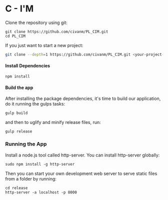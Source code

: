 # C - I'M

Clone the repository using git:

```
git clone https://github.com/civanm/PL_CIM.git
cd PL_CIM
```

If you just want to start a new project:

```bash
git clone --depth=1 https://github.com/civanm/PL_CIM.git <your-project-name>
```


#### Install Dependencies


```
npm install
```
#### Build the app
After installing the package dependencies, it's time to build our application, do it running the gulps tasks:
```
gulp build
```
and then to uglify and minify release files, run:

```
gulp release
```

### Running the App 

Install a node.js tool called http-server. You can install http-server globally:

```
sudo npm install -g http-server
```

Then you can start your own development web server to serve static files from a folder by running:

```
cd release
http-server -a localhost -p 8000
